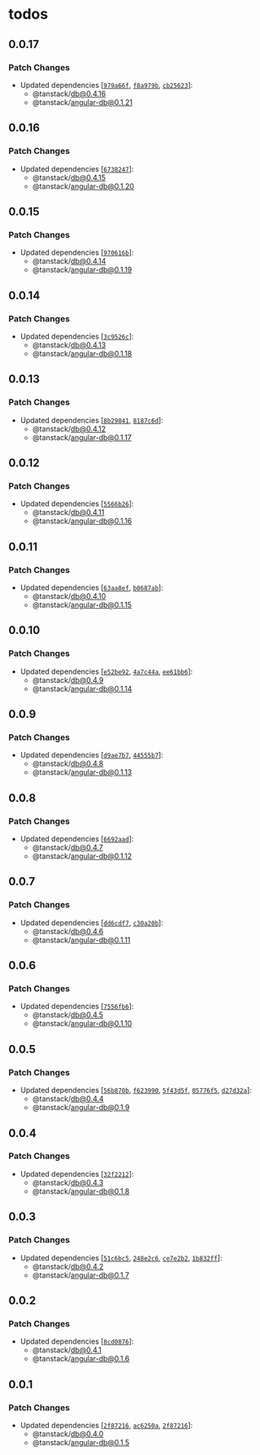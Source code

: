 # todos

## 0.0.17

### Patch Changes

- Updated dependencies [[`979a66f`](https://github.com/TanStack/db/commit/979a66f2f6eff0ffe44dfde7c67feea933ee6110), [`f8a979b`](https://github.com/TanStack/db/commit/f8a979ba3aa90ac7e85f7a065fc050bda6589b4b), [`cb25623`](https://github.com/TanStack/db/commit/cb256234c9cd8df7771808b147e5afc2be56f51f)]:
  - @tanstack/db@0.4.16
  - @tanstack/angular-db@0.1.21

## 0.0.16

### Patch Changes

- Updated dependencies [[`6738247`](https://github.com/TanStack/db/commit/673824791bcfae04acf42fc35e5d6d8755adceb2)]:
  - @tanstack/db@0.4.15
  - @tanstack/angular-db@0.1.20

## 0.0.15

### Patch Changes

- Updated dependencies [[`970616b`](https://github.com/TanStack/db/commit/970616b6db723d1716eecd5076417de5d6e9a884)]:
  - @tanstack/db@0.4.14
  - @tanstack/angular-db@0.1.19

## 0.0.14

### Patch Changes

- Updated dependencies [[`3c9526c`](https://github.com/TanStack/db/commit/3c9526cd1fd80032ddddff32cf4a23dfa8376888)]:
  - @tanstack/db@0.4.13
  - @tanstack/angular-db@0.1.18

## 0.0.13

### Patch Changes

- Updated dependencies [[`8b29841`](https://github.com/TanStack/db/commit/8b298417964340bbac5ad08a831766f8f1497477), [`8187c6d`](https://github.com/TanStack/db/commit/8187c6d69c4b498e306ac2eb5fc7115e4f8193a5)]:
  - @tanstack/db@0.4.12
  - @tanstack/angular-db@0.1.17

## 0.0.12

### Patch Changes

- Updated dependencies [[`5566b26`](https://github.com/TanStack/db/commit/5566b26100abdae9b4a041f048aeda1dd726e904)]:
  - @tanstack/db@0.4.11
  - @tanstack/angular-db@0.1.16

## 0.0.11

### Patch Changes

- Updated dependencies [[`63aa8ef`](https://github.com/TanStack/db/commit/63aa8ef8b09960ce0f93e068d41b37fb0503a21a), [`b0687ab`](https://github.com/TanStack/db/commit/b0687ab4c1476362d7a25e3c1704ab0fb0385455)]:
  - @tanstack/db@0.4.10
  - @tanstack/angular-db@0.1.15

## 0.0.10

### Patch Changes

- Updated dependencies [[`e52be92`](https://github.com/TanStack/db/commit/e52be92ce16b09a095b4b9baf7ac2cf708146f47), [`4a7c44a`](https://github.com/TanStack/db/commit/4a7c44a723223ade4e226745eadffead671fff13), [`ee61bb6`](https://github.com/TanStack/db/commit/ee61bb61f76ca510f113e96baa090940719aac40)]:
  - @tanstack/db@0.4.9
  - @tanstack/angular-db@0.1.14

## 0.0.9

### Patch Changes

- Updated dependencies [[`d9ae7b7`](https://github.com/TanStack/db/commit/d9ae7b76b8ab30fd55fe835531974eee333dd450), [`44555b7`](https://github.com/TanStack/db/commit/44555b733a1a4d38d8126bf8da51d4b44f898298)]:
  - @tanstack/db@0.4.8
  - @tanstack/angular-db@0.1.13

## 0.0.8

### Patch Changes

- Updated dependencies [[`6692aad`](https://github.com/TanStack/db/commit/6692aad4267e127b71ce595529080d6fc0aa2066)]:
  - @tanstack/db@0.4.7
  - @tanstack/angular-db@0.1.12

## 0.0.7

### Patch Changes

- Updated dependencies [[`dd6cdf7`](https://github.com/TanStack/db/commit/dd6cdf7ea62d91bfb12ea8d25bdd25549259c113), [`c30a20b`](https://github.com/TanStack/db/commit/c30a20b1df39b34f18d0aa7c7b901a27fb963f36)]:
  - @tanstack/db@0.4.6
  - @tanstack/angular-db@0.1.11

## 0.0.6

### Patch Changes

- Updated dependencies [[`7556fb6`](https://github.com/TanStack/db/commit/7556fb6f888b5bdc830fe6448eb3368efeb61988)]:
  - @tanstack/db@0.4.5
  - @tanstack/angular-db@0.1.10

## 0.0.5

### Patch Changes

- Updated dependencies [[`56b870b`](https://github.com/TanStack/db/commit/56b870b3e63f8010b6eeebea87893b10c75a5888), [`f623990`](https://github.com/TanStack/db/commit/f62399062e4db61426ddfbbbe324c48cab2513dd), [`5f43d5f`](https://github.com/TanStack/db/commit/5f43d5f7f47614be8e71856ceb0f91733d9be627), [`05776f5`](https://github.com/TanStack/db/commit/05776f52a8ce4fe41b34fc8cace2046afc42835c), [`d27d32a`](https://github.com/TanStack/db/commit/d27d32aceb7f8fcabc07dcf1b55a84a605d2f23f)]:
  - @tanstack/db@0.4.4
  - @tanstack/angular-db@0.1.9

## 0.0.4

### Patch Changes

- Updated dependencies [[`32f2212`](https://github.com/TanStack/db/commit/32f221278e2a684f3f4e1e2ace1ca98f5ecc858a)]:
  - @tanstack/db@0.4.3
  - @tanstack/angular-db@0.1.8

## 0.0.3

### Patch Changes

- Updated dependencies [[`51c6bc5`](https://github.com/TanStack/db/commit/51c6bc58244ed6a3ac853e7e6af7775b33d6b65a), [`248e2c6`](https://github.com/TanStack/db/commit/248e2c6db8e9df8cf2cb225100e4ba9cb67cd534), [`ce7e2b2`](https://github.com/TanStack/db/commit/ce7e2b209ed882baa29ec86f89f1b527d6580e0b), [`1b832ff`](https://github.com/TanStack/db/commit/1b832ff9ec236e7dbe9256803e2ba12b4c9b9a30)]:
  - @tanstack/db@0.4.2
  - @tanstack/angular-db@0.1.7

## 0.0.2

### Patch Changes

- Updated dependencies [[`8cd0876`](https://github.com/TanStack/db/commit/8cd0876b50bc7c1a614365318d5e74c2f32a0f80)]:
  - @tanstack/db@0.4.1
  - @tanstack/angular-db@0.1.6

## 0.0.1

### Patch Changes

- Updated dependencies [[`2f87216`](https://github.com/TanStack/db/commit/2f8721630e06331ca8bb2f962fbb283341103a58), [`ac6250a`](https://github.com/TanStack/db/commit/ac6250a879e95718e8d911732c10fb3388569f0f), [`2f87216`](https://github.com/TanStack/db/commit/2f8721630e06331ca8bb2f962fbb283341103a58)]:
  - @tanstack/db@0.4.0
  - @tanstack/angular-db@0.1.5
